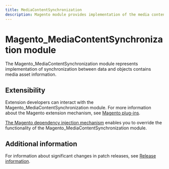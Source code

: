 ```yaml
---
title: MediaContentSynchronization
description: Magento module provides implementation of the media content data synchronization.
---
```


# Magento_MediaContentSynchronization module

The Magento_MediaContentSynchronization module represents implementation of synchronization between data and objects contains
media asset information.

## Extensibility

Extension developers can interact with the Magento_MediaContentSynchronization module. For more information about the Magento extension mechanism, see [Magento plug-ins](https://developer.adobe.com/commerce/php/development/components/plugins/).

[The Magento dependency injection mechanism](https://developer.adobe.com/commerce/php/development/components/dependency-injection/) enables you to override the functionality of the Magento_MediaContentSynchronization module.

## Additional information

For information about significant changes in patch releases, see [Release information](https://experienceleague.adobe.com/docs/commerce-operations/release/notes/overview.html).
